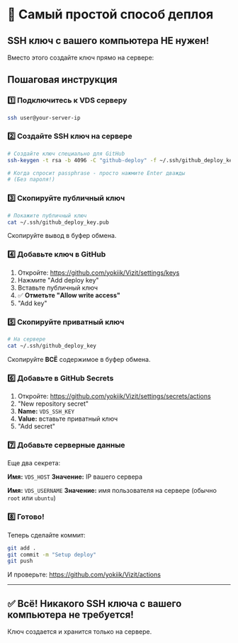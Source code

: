 # 🚀 Самый простой способ деплоя

## SSH ключ с вашего компьютера НЕ нужен!

Вместо этого создайте ключ прямо на сервере:

## Пошаговая инструкция

### 1️⃣ Подключитесь к VDS серверу

```bash
ssh user@your-server-ip
```

### 2️⃣ Создайте SSH ключ на сервере

```bash
# Создайте ключ специально для GitHub
ssh-keygen -t rsa -b 4096 -C "github-deploy" -f ~/.ssh/github_deploy_key

# Когда спросит passphrase - просто нажмите Enter дважды
# (Без пароля!)
```

### 3️⃣ Скопируйте публичный ключ

```bash
# Покажите публичный ключ
cat ~/.ssh/github_deploy_key.pub
```

Скопируйте вывод в буфер обмена.

### 4️⃣ Добавьте ключ в GitHub

1. Откройте: https://github.com/yokiik/Vizit/settings/keys
2. Нажмите "Add deploy key"
3. Вставьте публичный ключ
4. ✅ **Отметьте "Allow write access"**
5. "Add key"

### 5️⃣ Скопируйте приватный ключ

```bash
# На сервере
cat ~/.ssh/github_deploy_key
```

Скопируйте **ВСЁ** содержимое в буфер обмена.

### 6️⃣ Добавьте в GitHub Secrets

1. Откройте: https://github.com/yokiik/Vizit/settings/secrets/actions
2. "New repository secret"
3. **Name:** `VDS_SSH_KEY`
4. **Value:** вставьте приватный ключ
5. "Add secret"

### 7️⃣ Добавьте серверные данные

Еще два секрета:

**Имя:** `VDS_HOST`
**Значение:** IP вашего сервера

**Имя:** `VDS_USERNAME`
**Значение:** имя пользователя на сервере (обычно `root` или `ubuntu`)

### 8️⃣ Готово!

Теперь сделайте коммит:

```bash
git add .
git commit -m "Setup deploy"
git push
```

И проверьте: https://github.com/yokiik/Vizit/actions

---

## ✅ Всё! Никакого SSH ключа с вашего компьютера не требуется!

Ключ создается и хранится только на сервере.



